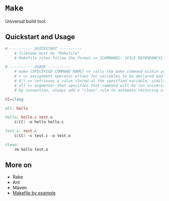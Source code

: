 # `Make`

Universal build tool.

## Quickstart and Usage

```Makefile
# ---------- QUICKSTART ----------
    # filename must be "Makefile"
    # Makefile rules follow the format => {COMMAND}: {FILE DEPENDANCY} {ACTUAL COMMAND TO RUN WHEN RULE CALLED}

# ---------- USAGE ----------
    # make {SPECIFIED COMMAND NAME} => calls the make command within your Makefile
    # = => assignment operator allows for variables to be declared and reused later
    # $() => retrieves a value stored at the specified variable, similar to PHP
    # all => augmenter that specifies that command will be run universally when "make" is inputted into the stdin
    # by convention, always add a "clean" rule to automate restoring a clean build of your project within your Makefile, although logic may vary

CC=clang

all: hello

hello: hello.c test.o
    $(CC) -o hello hello.c

test.o: test.c
    $(CC) -c test.c -o test.o

clean:
    rm hello test.o
```

## More on

* Rake
* Ant
* Maven
* [Makefile by example](https://makefiletutorial.com/)
